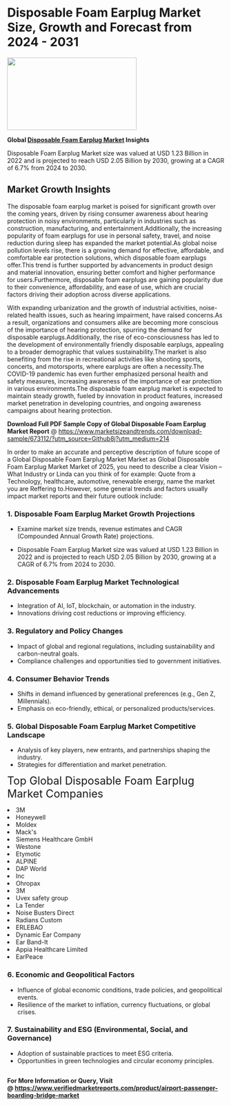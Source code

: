 <H1>Disposable Foam Earplug Market Size, Growth and Forecast from 2024 - 2031</H1><img class="aligncenter size-medium wp-image-584254" src="https://thirdeyenews.in/wp-content/uploads/2024/09/Global-Market-Research-300x168.jpeg" alt="" width="300" height="168" /><p><strong>Global&nbsp;<a href="https://www.marketsizeandtrends.com/download-sample/673112/?utm_source=Github8j?utm_medium=214">Disposable Foam Earplug Market</a> Insights</strong></p><p>Disposable Foam Earplug Market size was valued at USD 1.23 Billion in 2022 and is projected to reach USD 2.05 Billion by 2030, growing at a CAGR of 6.7% from 2024 to 2030.</p><p><h2>Market Growth Insights</h2> <p>The disposable foam earplug market is poised for significant growth over the coming years, driven by rising consumer awareness about hearing protection in noisy environments, particularly in industries such as construction, manufacturing, and entertainment.Additionally, the increasing popularity of foam earplugs for use in personal safety, travel, and noise reduction during sleep has expanded the market potential.As global noise pollution levels rise, there is a growing demand for effective, affordable, and comfortable ear protection solutions, which disposable foam earplugs offer.This trend is further supported by advancements in product design and material innovation, ensuring better comfort and higher performance for users.Furthermore, disposable foam earplugs are gaining popularity due to their convenience, affordability, and ease of use, which are crucial factors driving their adoption across diverse applications. </p> <p>With expanding urbanization and the growth of industrial activities, noise-related health issues, such as hearing impairment, have raised concerns.As a result, organizations and consumers alike are becoming more conscious of the importance of hearing protection, spurring the demand for disposable earplugs.Additionally, the rise of eco-consciousness has led to the development of environmentally friendly disposable earplugs, appealing to a broader demographic that values sustainability.The market is also benefiting from the rise in recreational activities like shooting sports, concerts, and motorsports, where earplugs are often a necessity.The COVID-19 pandemic has even further emphasized personal health and safety measures, increasing awareness of the importance of ear protection in various environments.The disposable foam earplug market is expected to maintain steady growth, fueled by innovation in product features, increased market penetration in developing countries, and ongoing awareness campaigns about hearing protection.</p><p><span class=""><strong>Download Full PDF Sample Copy of Global Disposable Foam Earplug Market Report</strong> @ <a href="https://www.marketsizeandtrends.com/download-sample/673112/?utm_source=Github8j?utm_medium=214" target="_blank">https://www.marketsizeandtrends.com/download-sample/673112/?utm_source=Github8j?utm_medium=214</a></span></p><p>In order to make an accurate and perceptive description of future scope of a Global&nbsp;Disposable Foam Earplug Market Market as Global&nbsp;Disposable Foam Earplug Market Market of 2025, you need to describe a clear Vision &ndash; What Industry or Linda can you think of for example: Quote from a Technology, healthcare, automotive, renewable energy, name the market you are Reffering to.However, some general trends and factors usually impact market reports and their future outlook include:</p><h3>1.&nbsp;<strong>Disposable Foam Earplug Market Growth Projections</strong></h3><ul><li>Examine market size trends, revenue estimates and CAGR (Compounded Annual Growth Rate) projections.</li><li><p>Disposable Foam Earplug Market size was valued at USD 1.23 Billion in 2022 and is projected to reach USD 2.05 Billion by 2030, growing at a CAGR of 6.7% from 2024 to 2030.</p></li></ul><h3>2.&nbsp;<strong>Disposable Foam Earplug Market Technological Advancements</strong></h3><ul><li>Integration of AI, IoT, blockchain, or automation in the industry.</li><li>Innovations driving cost reductions or improving efficiency.</li></ul><h3>3.&nbsp;<strong>Regulatory and Policy Changes</strong></h3><ul><li>Impact of global and regional regulations, including sustainability and carbon-neutral goals.</li><li>Compliance challenges and opportunities tied to government initiatives.</li></ul><h3>4.&nbsp;<strong>Consumer Behavior Trends</strong></h3><ul><li>Shifts in demand influenced by generational preferences (e.g., Gen Z, Millennials).</li><li>Emphasis on eco-friendly, ethical, or personalized products/services.</li></ul><h3>5.&nbsp;<strong>Global Disposable Foam Earplug Market Competitive Landscape</strong></h3><ul><li>Analysis of key players, new entrants, and partnerships shaping the industry.</li><li>Strategies for differentiation and market penetration.</li></ul><p data-pm-slice="1 1 []"><span style="color: inherit; font-family: inherit; font-size: 25px;">Top Global Disposable Foam Earplug Market Companies</span></p><div class="" data-test-id=""><p><li>3M</li><li> Honeywell</li><li> Moldex</li><li> Mack's</li><li> Siemens Healthcare GmbH</li><li> Westone</li><li> Etymotic</li><li> ALPINE</li><li> DAP World</li><li> Inc</li><li> Ohropax</li><li> 3M</li><li> Uvex safety group</li><li> La Tender</li><li> Noise Busters Direct</li><li> Radians Custom</li><li> ERLEBAO</li><li> Dynamic Ear Company</li><li> Ear Band-It</li><li> Appia Healthcare Limited</li><li> EarPeace</li></p></div><h3>6.&nbsp;<strong>Economic and Geopolitical Factors</strong></h3><ul><li>Influence of global economic conditions, trade policies, and geopolitical events.</li><li>Resilience of the market to inflation, currency fluctuations, or global crises.</li></ul><h3>7.&nbsp;<strong>Sustainability and ESG (Environmental, Social, and Governance)</strong></h3><ul><li>Adoption of sustainable practices to meet ESG criteria.</li><li>Opportunities in green technologies and circular economy principles.</li></ul><h2><strong style="font-size: 14px;">For More Information or Query, Visit @&nbsp;</strong><a style="background-color: #ffffff; font-size: 14px;" href="https://www.marketsizeandtrends.com/report/disposable-foam-earplug-market/" target="_blank">https://www.verifiedmarketreports.com/product/airport-passenger-boarding-bridge-market</a></h2>